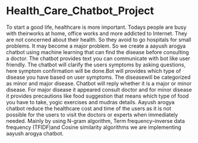 # Health_Care_Chatbot_Project
To start a good life, healthcare is more important. Todays people are busy with
theirworks at home, office works and more addicted to Internet. They are not concerned
about their health. So they avoid to go hospitals for small problems. It may become a
major problem. So we create a aayush arogya chatbot using machine learning that can
find the disease before consulting a doctor. 
The chatbot provides text you can communicate with bot like user friendly. The
chatbot will clarify the users symptoms by asking questions, here symptom confirmation
will be done.Bot will provides which type of disease you have based on user symptoms.
The diseasewill be categorized as minor and major disease. 
Chatbot will reply whether it is a major or minor disease. For major disease it
appeared consult doctor and for minor disease it provides precautions like food
suggestion that means which type of food you have to take, yogic
exercises and mudras details. Aayush arogya chatbot reduce the healthcare cost and time
of the users as it is not possible for the users to visit the doctors or experts when
immediately needed.
Mainly by using N-gram algorithm, Term frequency–inverse data frequency (TFIDF)and Cosine similarity algorithms we are implementing aayush arogya chatbot.
